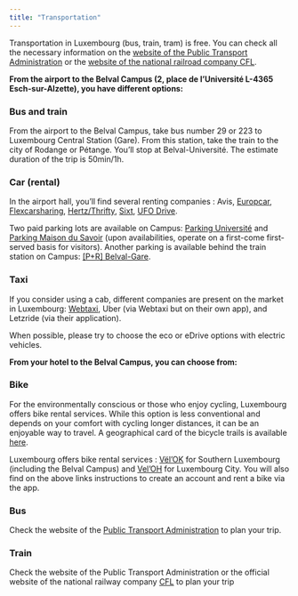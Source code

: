 ```yaml
---
title: "Transportation"
---
```

<style>
    /* styling for toggles */
    summary {
        font-size: 1.3em; /* Adjust the font size to be similar to an h3 */
        font-weight: bold;
        cursor: pointer;
        margin-bottom: 10px;
      }
    
    details {
        margin-bottom: 20px; /* Adds spacing below each toggle section */
      }
</style>

Transportation in Luxembourg (bus, train, tram) is free. You can check all the necessary information on the [website of the Public Transport Administration](https://www.mobiliteit.lu/en/) or the [website of the national railroad company CFL](https://www.cfl.lu/en-gb/).

**From the airport to the Belval Campus (2, place de l’Université L-4365 Esch-sur-Alzette), you have different options:**

### Bus and train
From the airport to the Belval Campus, take bus number 29 or 223 to Luxembourg Central Station (Gare). From this station, take the train to the city of Rodange or Pétange. You’ll stop at Belval-Université. The estimate duration of the trip is 50min/1h.

### Car (rental)
In the airport hall, you’ll find several renting companies : Avis, [Europcar](https://www.europcar.com/en-us), [Flexcarsharing](https://www.flex.lu/), [Hertz/Thrifty](https://www.thrifty.lu/), [Sixt](https://www.sixt.com/), [UFO Drive](https://www.ufodrive.com/). 

Two paid parking lots are available on Campus: [Parking Université](https://maps.app.goo.gl/aeQBkSaLDTwPfTY98) and [Parking Maison du Savoir](https://maps.app.goo.gl/5jpxCA5frdDfVShJ7) (upon availabilities, operate on a first-come first-served basis for visitors). Another parking is available behind the train station on Campus: [[P+R] Belval-Gare](https://maps.app.goo.gl/ok1egQ6GmTxqccRy7).

### Taxi
If you consider using a cab, different companies are present on the market in Luxembourg: [Webtaxi](https://webtaxi.lu/en/), Uber (via Webtaxi but on their own app), and Letzride (via their application).  

When possible, please try to choose the eco or eDrive options with electric vehicles.

**From your hotel to the Belval Campus, you can choose from:**

### Bike
For the environmentally conscious or those who enjoy cycling, Luxembourg offers bike rental services. While this option is less conventional and depends on your comfort with cycling longer distances, it can be an enjoyable way to travel. A geographical card of the bicycle trails is available [here](https://www.cfl.lu/en-gb/getaway/loisirs/bike-rail/pistes-cyclables).

Luxembourg offers bike rental services : [Vël’OK](http://www.velok.lu/) for Southern Luxembourg (including the Belval Campus) and [Vel’OH](https://www.vdl.lu/en/getting-around/bike-or-foot/bike-rental-and-other-services/veloh) for Luxembourg City. You will also find on the above links instructions to create an account and rent a bike via the app. 

### Bus
Check the website of the [Public Transport Administration](https://www.mobiliteit.lu/en/plan-a-trip/) to plan your trip.

### Train
Check the website of the Public Transport Administration or the official website of the national railway company [CFL](https://www.cfl.lu/en-gb) to plan your trip


